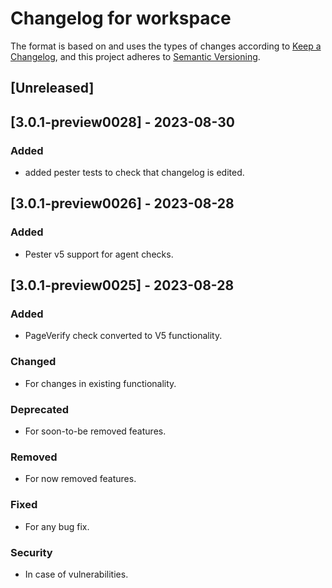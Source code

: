 # Changelog for workspace

The format is based on and uses the types of changes according to [Keep a Changelog](https://keepachangelog.com/en/1.0.0/),
and this project adheres to [Semantic Versioning](https://semver.org/spec/v2.0.0.html).

## [Unreleased]

## [3.0.1-preview0028] - 2023-08-30

### Added
 
- added pester tests to check that changelog is edited.

## [3.0.1-preview0026] - 2023-08-28

### Added

- Pester v5 support for agent checks.


## [3.0.1-preview0025] - 2023-08-28

### Added

- PageVerify check converted to V5 functionality.

### Changed

- For changes in existing functionality.

### Deprecated

- For soon-to-be removed features.

### Removed

- For now removed features.

### Fixed

- For any bug fix.

### Security

- In case of vulnerabilities.

